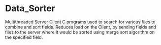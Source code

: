 # Data_Sorter
Multithreaded Server Client C programs used to search for various files to combine and sort fields. Reduces load on the Client, by sending fields and files to the server where it would be sorted using merge sort algorithm on the specified field.
